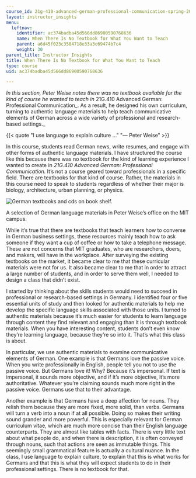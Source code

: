 ```yaml
---
course_id: 21g-410-advanced-german-professional-communication-spring-2017
layout: instructor_insights
menu:
  leftnav:
    identifier: ac374badba45d566dd86900590768636
    name: When There Is No Textbook for What You Want to Teach
    parent: a6d45f023c3584718e33a3c69474b7c4
    weight: 30
parent_title: Instructor Insights
title: When There Is No Textbook for What You Want to Teach
type: course
uid: ac374badba45d566dd86900590768636

---
```


_In this section, Peter Weise notes there was no textbook available for the kind of course he wanted to teach in_ 21G.410 Advanced German: Professional Communication_. As a result, he designed his own curriculum, turning to authentic language materials to help teach communicative elements of German across a wide variety of professional and research-based settings._

{{< quote "I use language to explain culture …" "— Peter Weise" >}}

In this course, students read German news, write resumes, and engage with other forms of authentic language materials. I have structured the course like this because there was no textbook for the kind of learning experience I wanted to create in _21G.410 Advanced German: Professional Communication._ It’s not a course geared toward professionals in a specific field. There are textbooks for that kind of course. Rather, the materials in this course need to speak to students regardless of whether their major is biology, architecture, urban planning, or physics.

![German textbooks and cds on book shelf.](/coursemedia/21g-410-advanced-german-professional-communication-spring-2017/114f86939391a87f057e025f353fa839_books.jpg)

A selection of German language materials in Peter Weise’s office on the MIT campus.

While it’s true that there are textbooks that teach learners how to converse in German business settings, these resources mainly teach how to ask someone if they want a cup of coffee or how to take a telephone message. These are not concerns that MIT graduates, who are researchers, doers, and makers, will have in the workplace. After surveying the existing textbooks on the market, it became clear to me that these curricular materials were not for us. It also became clear to me that in order to attract a large number of students, and in order to serve them well, I needed to design a class that didn’t exist.

I started by thinking about the skills students would need to succeed in professional or research-based settings in Germany. I identified four or five essential units of study and then looked for authentic materials to help me develop the specific language skills associated with those units. I turned to authentic materials because it’s much easier for students to learn language through content they find relevant and engaging than it is through textbook materials. When you have interesting content, students don’t even know they’re learning language, because they’re so into it. That’s what this class is about.

In particular, we use authentic materials to examine communicative elements of German. One example is that Germans love the passive voice. When you write professionally in English, people tell you not to use the passive voice. But Germans love it! Why? Because it’s impersonal. If text is impersonal, it sounds more objective, and if it’s more objective, it’s more authoritative. Whatever you’re claiming sounds much more right in the passive voice. Germans use that to their advantage.

Another example is that Germans have a deep affection for nouns. They relish them because they are more fixed, more solid, than verbs. Germans will turn a verb into a noun if at all possible. Doing so makes their writing sound grander and more powerful. This is especially relevant for German curriculum vitae, which are much more concise than their English language counterparts. They are almost like tables with facts. There is very little text about what people do, and when there is description, it is often conveyed through nouns, such that actions are seen as immutable things. This seemingly small grammatical feature is actually a cultural nuance. In the class, I use language to explain culture, to explain that this is what works for Germans and that this is what they will expect students to do in their professional settings. There is no textbook for that.